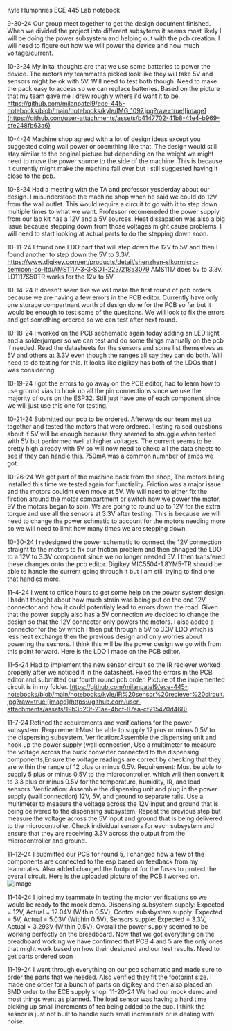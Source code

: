 Kyle Humphries ECE 445 Lab notebook

9-30-24
Our group meet together to get the design document finished. When we divided the project into different subsytems it seems most likely I will be doing the power subsystem and helping out with the pcb creation. I will need to figure out how we will power the device and how much voltage/current.

10-3-24
My inital thoughts are that we use some batteries to power the device. The motors my teammates picked look like they will take 5V and sensors might be ok with 5V. Will need to test both though. Need to make the pack easy to access so we can replace batteries. Based on the picture that my team gave me I drew roughly where i'd want it to be.
https://github.com/milanpatel9/ece-445-notebooks/blob/main/notebooks/kyle/IMG_1097.jpg?raw=true![image](https://github.com/user-attachments/assets/b4147702-41b8-41e4-b969-cfe248fb63a6)

10-4-24
Machine shop agreed with a lot of design ideas except you suggested doing wall power or soemthing like that. The design would still stay similar to the original picture but depending on the weight we might need to move the power source to the side of the machine. This is because it currently might make the machine fall over but I still suggested having it close to the pcb.

10-8-24
Had a meeting with the TA and professor yesderday about our design. I misunderstood the machine shop when he said we could do 12V from the wall outlet. This would require a circuit to go with it to step down multiple times to what we want. Professor recomeneded the power supply from our lab kit has a 12V and a 5V sources. Heat dissapation was also a big issue because stepping down from those voltages might cause problems. I will need to start looking at actual parts to do the stepping down soon.

10-11-24
I found one LDO part that will step down the 12V to 5V and then I found another to step down the 5V to 3.3V. https://www.digikey.com/en/products/detail/shenzhen-slkormicro-semicon-co-ltd/AMS1117-3-3-SOT-223/21853079 AMS1117 does 5v to 3.3v. LD1117S50TR works for the 12V to 5V

10-14-24
It doesn't seem like we will make the first round of pcb orders because we are having a few errors in the PCB editor. Currently have only one storage compartnant worth of design done for the PCB so far but it would be enough to test some of the quesitons. We will look to fix the errors and get something ordered so we can test after next round.

10-18-24
I worked on the PCB sechematic again today adding an LED light and a solderjumper so we can test and do some things manually on the pcb if needed. Read the datasheets for the sensors and some list themselves as 5V and others at 3.3V even though the ranges all say they can do both. Will need to do testing for this. It looks like digikey has both of the LDOs that I was considering.

10-19-24
I got the errors to go away on the PCB editor, had to learn how to use ground vias to hook up all the pin connections since we use the majority of ours on the ESP32. Still just have one of each component since we will just use this one for testing.

10-21-24
Submitted our pcb to be ordered. Afterwards our team met up together and tested the motors that were ordered. Testing raised questions about if 5V will be enough because they seemed to struggle when tested with 5V but performed well at higher voltages. The current seems to be pretty high already with 5V so will now need to chekc all the data sheets to see if they can handle this. 750mA was a common numnber of amps we got.

10-26-24
We got part of the machine back from the shop, The motors being installed this time we tested again for functiality. Friction was a major issue and the motors couldnt even move at 5V. We will need to either fix the firction around the motor compartment or switch how we power the motor. 9V the motors began to spin. We are going to round up to 12V for the extra torque and use all the sensors at 3.3V after testing. This is because we will need to change the power schmatic to account for the motors needing more so we will need to limit how many times we are stepping down.

10-30-24
I redesigned the power schematic to connect the 12V connection straight to the motors to fix our friction problem and then chnaged the LDO to a 12V to 3.3V component since we no longer needed 5V. I then transfered these changes onto the pcb editor. Digikey MIC5504-1.8YM5-TR should be able to handle the current going through it but I am still trying to find one that handles more.

11-4-24
I went to office hours to get some help on the power system design. I hadn't thought about how much strain was being put on the one 12V connector and how it could potentialy lead to errors down the road. Given that the power supply also has a 5V connection we decided to change the design so that the 12V connector only powers the motors. I also added a connector for the 5v which I then put through a 5V to 3.3V LDO which is less heat exchange then the previous design and only worries about powering the sesnors. I think this will be the power design we go with from this point forward. Here is the LDO I made on the PCB editor.

11-5-24
Had to implement the new sensor circuit so the IR reciever worked properly after we noticed it in the datasheet. Fixed the errors in the PCB editor and submitted our fourth round pcb order. Picture of the implemented circuit is in my folder. https://github.com/milanpatel9/ece-445-notebooks/blob/main/notebooks/kyle/IR%20sensor%20reciever%20circuit.jpg?raw=true![image](https://github.com/user-attachments/assets/19b3523f-21ae-4bcf-87ea-cf215470d468)

11-7-24
Refined the requirements and verifications for the power subsystem. Requirement:Must be able to supply 12 plus or minus 0.5V to the dispensing subsystem.
Verification:Assemble the dispensing unit and hook up the power supply (wall connection, Use a multimeter to measure the voltage across the buck converter connected to the dispensing components,Ensure the voltage readings are correct by checking that they are within the range of 12 plus or minus 0.5V.
Requirement: Must be able to supply 5 plus or minus 0.5V to the microcontroller, which will then convert it to 3.3 plus or minus 0.5V for the temperature, humidity, IR, and load sensors.
Verification: Assemble the dispensing unit and plug in the power supply (wall connection) 12V, 5V, and ground to separate rails.
Use a multimeter to measure the voltage across the 12V input and ground that is being delivered to the dispensing subsystem.
Repeat the previous step but measure the voltage across the 5V input and ground that is being delivered to the microcontroller.
Check individual sensors for each subsystem and ensure that they are receiving 3.3V across the output from the microcontroller and ground.

11-12-24
I submitted our PCB for round 5, I changed how a few of the components are connected to the esp based on feedback from my teammates. Also added changed the footprint for the fuses to protect the overall circuit. Here is the uploaded picture of the PCB I worked on. [
](https://github.com/milanpatel9/ece-445-notebooks/blob/main/notebooks/kyle/Finished%20PCB5.png?raw=true)![image](https://github.com/user-attachments/assets/15c9943d-7c6d-4894-b815-51441ab2d2a7)

11-14-24
I joined my teammate in testing the motor verifications so we would be ready to the mock demo. Dispensing subsystem supply: Expected = 12V, Actual = 12.04V (Within 0.5V), Control subsbystem supply: Expected = 5V, Actual = 5.03V (Witihin 0.5V), Sensors supple: Expected = 3.3V, Actual = 3.293V (Within 0.5V). Overall the power supply seemed to be working perfectly on the breadboard. Now that we got everything on the breadboard working we have confirmed that PCB 4 and 5 are the only ones that might work based on how their designed and our test results. Need to get parts ordered soon

11-19-24
I went through everything on our pcb schematic and made sure to order the parts that we needed. Also verified they fit the footprint size. I made one order for a bunch of parts on digikey and then also placed an SMD order to the ECE supply shop.
11-20-24
We had our mock demo and most things went as planned. The load sensor was having a hard time picking up small increments of tea being added to the cup. I think the sesnor is just not built to handle such small increments or is dealing with noise.










